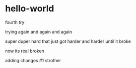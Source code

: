 # hello-world

fourth try

trying again and again and again


super duper hard 
that just got harder and harder until it broke


now its real broken


adding changes #1 strother

